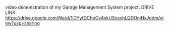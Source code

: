 video demonstration of my Garage Management System project.
DRIVE LINK:
https://drive.google.com/file/d/1jDYyfDChoCv4xkUSosvhLQDOnjHxJgdm/view?usp=sharing

